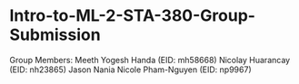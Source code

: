 # Intro-to-ML-2-STA-380-Group-Submission
Group Members:
Meeth Yogesh Handa (EID: mh58668)
Nicolay Huarancay (EID: nh23865)
Jason Nania 
Nicole Pham-Nguyen (EID: np9967)

